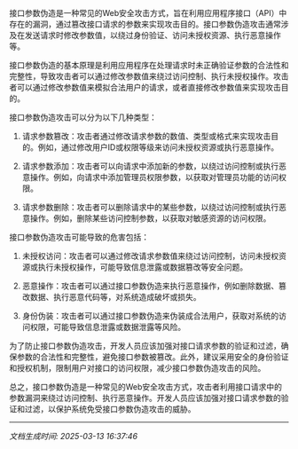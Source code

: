 接口参数伪造是一种常见的Web安全攻击方式，旨在利用应用程序接口（API）中存在的漏洞，通过篡改接口请求的参数来实现攻击目的。接口参数伪造攻击通常涉及在发送请求时修改参数值，以绕过身份验证、访问未授权资源、执行恶意操作等。

接口参数伪造的基本原理是利用应用程序在处理请求时未正确验证参数的合法性和完整性，导致攻击者可以通过修改参数值来绕过访问控制、执行未授权操作。攻击者可以通过修改参数值来模拟合法用户的请求，或者直接修改参数值来实现攻击目的。

接口参数伪造攻击可以分为以下几种类型：

1. 请求参数篡改：攻击者通过修改请求参数的数值、类型或格式来实现攻击目的。例如，通过修改用户ID或权限等级来访问未授权资源或执行恶意操作。

2. 请求参数添加：攻击者可以向请求中添加新的参数，以绕过访问控制或执行恶意操作。例如，向请求中添加管理员权限参数，以获取对管理员功能的访问权限。

3. 请求参数删除：攻击者可以删除请求中的某些参数，以绕过访问控制或执行恶意操作。例如，删除某些访问控制参数，以获取对敏感资源的访问权限。

接口参数伪造攻击可能导致的危害包括：

1. 未授权访问：攻击者可以通过修改请求参数值来绕过访问控制，访问未授权资源或执行未授权操作，可能导致信息泄露或数据篡改等安全问题。

2. 恶意操作：攻击者可以通过接口参数伪造来执行恶意操作，例如删除数据、篡改数据、执行恶意代码等，对系统造成破坏或损失。

3. 身份伪装：攻击者可以通过接口参数伪造来伪装成合法用户，获取对系统的访问权限，可能导致信息泄露或数据泄露等风险。

为了防止接口参数伪造攻击，开发人员应该加强对接口请求参数的验证和过滤，确保参数的合法性和完整性，避免接口参数被篡改。此外，建议采用安全的身份验证和授权机制，限制用户对接口的访问权限，减少接口参数伪造攻击的风险。

总之，接口参数伪造是一种常见的Web安全攻击方式，攻击者利用接口请求中的参数漏洞来绕过访问控制、执行恶意操作。开发人员应该加强对接口请求参数的验证和过滤，以保护系统免受接口参数伪造攻击的威胁。

---

*文档生成时间: 2025-03-13 16:37:46*












